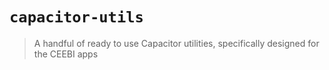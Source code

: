 # `capacitor-utils`

> A handful of ready to use Capacitor utilities, specifically designed for the CEEBI apps
